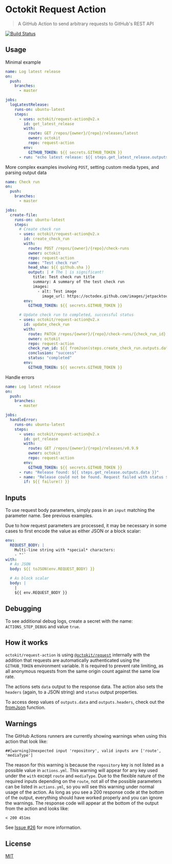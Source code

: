 # Octokit Request Action

> A GitHub Action to send arbitrary requests to GitHub's REST API

[![Build Status](https://github.com/octokit/request-action/workflows/Test/badge.svg)](https://github.com/octokit/request-action/actions)

## Usage

Minimal example

```yml
name: Log latest release
on:
  push:
    branches:
      - master

jobs:
  logLatestRelease:
    runs-on: ubuntu-latest
    steps:
      - uses: octokit/request-action@v2.x
        id: get_latest_release
        with:
          route: GET /repos/{owner}/{repo}/releases/latest
          owner: octokit
          repo: request-action
        env:
          GITHUB_TOKEN: ${{ secrets.GITHUB_TOKEN }}
      - run: "echo latest release: ${{ steps.get_latest_release.outputs.data }}"
```

More complex examples involving `POST`, setting custom media types, and parsing output data

```yml
name: Check run
on:
  push:
    branches:
      - master

jobs:
  create-file:
    runs-on: ubuntu-latest
    steps:
      # Create check run
      - uses: octokit/request-action@v2.x
        id: create_check_run
        with:
          route: POST /repos/{owner}/{repo}/check-runs
          owner: octokit
          repo: request-action
          name: "Test check run"
          head_sha: ${{ github.sha }}
          output: | # The | is significant!
            title: Test check run title
            summary: A summary of the test check run
            images:
              - alt: Test image
                image_url: https://octodex.github.com/images/jetpacktocat.png
        env:
          GITHUB_TOKEN: ${{ secrets.GITHUB_TOKEN }}

      # Update check run to completed, successful status
      - uses: octokit/request-action@v2.x
        id: update_check_run
        with:
          route: PATCH /repos/{owner}/{repo}/check-runs/{check_run_id}
          owner: octokit
          repo: request-action
          check_run_id: ${{ fromJson(steps.create_check_run.outputs.data).id }}
          conclusion: "success"
          status: "completed"
        env:
          GITHUB_TOKEN: ${{ secrets.GITHUB_TOKEN }}
```

Handle errors

```yml
name: Log latest release
on:
  push:
    branches:
      - master

jobs:
  handleError:
    runs-on: ubuntu-latest
    steps:
      - uses: octokit/request-action@v2.x
        id: get_release
        with:
          route: GET /repos/{owner}/{repo}/releases/v0.9.9
          owner: octokit
          repo: request-action
        env:
          GITHUB_TOKEN: ${{ secrets.GITHUB_TOKEN }}
      - run: "Release found: ${{ steps.get_release.outputs.data }}"
      - name: "Release could not be found. Request failed with status ${{ steps.get_release.outputs.status }}"
        if: ${{ failure() }}
```

## Inputs

To use request body parameters, simply pass in an `input` matching the parameter name. See previous examples.

Due to how request parameters are processed, it may be necessary in some cases to first encode the value as either JSON or a block scalar:

```yml
env:
  REQUEST_BODY: |
    Multi-line string with *special* characters:
    - "'`
with:
  # As JSON
  body: ${{ toJSON(env.REQUEST_BODY) }}

  # As block scalar
  body: |
    |
    ${{ env.REQUEST_BODY }}
```

## Debugging

To see additional debug logs, create a secret with the name: `ACTIONS_STEP_DEBUG` and value `true`.

## How it works

`octokit/request-action` is using [`@octokit/request`](https://github.com/octokit/request.js/) internally with the addition
that requests are automatically authenticated using the `GITHUB_TOKEN` environment variable. It is required to prevent rate limiting, as all anonymous requests from the same origin count against the same low rate.

The actions sets `data` output to the response data. The action also sets the `headers` (again, to a JSON string) and `status` output properties.

To access deep values of `outputs.data` and `outputs.headers`, check out the [fromJson](https://help.github.com/en/actions/reference/context-and-expression-syntax-for-github-actions#fromjson) function.

## Warnings

The GitHub Actions runners are currently showing warnings when using this action that look like:

```
##[warning]Unexpected input 'repository', valid inputs are ['route', 'mediaType']
```

The reason for this warning is because the `repository` key is not listed as a possible value in `actions.yml`. This warning will appear for any key used under the `with` except `route` and `mediaType`. Due to the flexible nature of the required inputs depending on the `route`, not all of the possible parameters can be listed in `actions.yml`, so you will see this warning under normal usage of the action. As long as you see a 200 response code at the bottom of the output, everything should have worked properly and you can ignore the warnings. The response code will appear at the bottom of the output from the action and looks like:

```
< 200 451ms
```

See [Issue #26](https://github.com/octokit/request-action/issues/26) for more information.

## License

[MIT](LICENSE)

